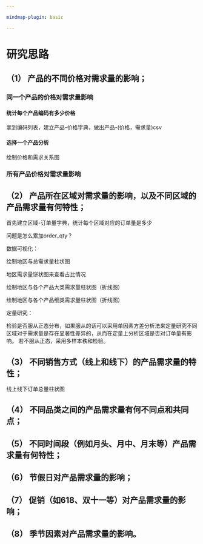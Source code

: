 ```yaml
---

mindmap-plugin: basic

---
```


# 研究思路

## （1） 产品的不同价格对需求量的影响；



### 同一个产品的价格对需求量影响



#### 统计每个产品编码有多少价格

拿到编码列表，建立产品-价格字典，做出产品-(价格，需求量)csv

#### 选择一个产品分析

绘制价格和需求关系图



### 所有产品价格对需求量影响





## （2） 产品所在区域对需求量的影响，以及不同区域的产品需求量有何特性；

首先建立区域-订单量字典，统计每个区域对应的订单量是多少

问题是怎么累加order_qty？

数据可视化：

绘制地区与总需求量柱状图

地区需求量饼状图来查看占比情况

绘制地区与各个产品大类需求量柱状图（折线图）

绘制地区与各个产品细类需求量柱状图（折线图）

定量研究：

检验是否服从正态分布，如果服从的话可以采用单因素方差分析法来定量研究不同区域对于需求量是存在显著性差异的，从而在定量上分析区域是否对订单量有影响。
若不服从正态，采用多样本秩和检验。







## （3） 不同销售方式（线上和线下）的产品需求量的特性；

线上线下订单总量柱状图



## （4） 不同品类之间的产品需求量有何不同点和共同点；



## （5） 不同时间段（例如月头、月中、月末等）产品需求量有何特性；



## （6） 节假日对产品需求量的影响；



## （7） 促销（如618、双十一等）对产品需求量的影响；





## （8） 季节因素对产品需求量的影响。

